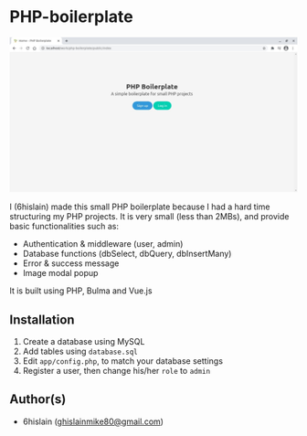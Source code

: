 # PHP-boilerplate

![Dashboard](screenshot.jpg)

I (6hislain) made this small PHP boilerplate because I had a hard time structuring my PHP projects. It is very small (less than 2MBs), and provide basic functionalities such as:

- Authentication & middleware (user, admin)
- Database functions (dbSelect, dbQuery, dbInsertMany)
- Error & success message
- Image modal popup

It is built using PHP, Bulma and Vue.js

## Installation

1. Create a database using MySQL
2. Add tables using `database.sql`
3. Edit `app/config.php`, to match your database settings
4. Register a user, then change his/her `role` to `admin`

## Author(s)

- 6hislain (ghislainmike80@gmail.com)
